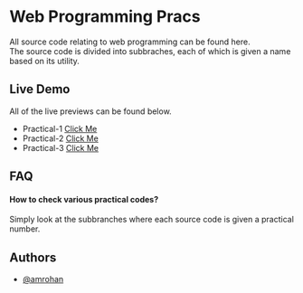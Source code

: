 
# Web Programming Pracs

All source code relating to web programming can be found here.\
The source code is divided into subbraches, each of which is given a name based on its utility.


## Live Demo
All of the live previews can be found below.

- Practical-1 [Click Me](https://demo.rohan.gq)
- Practical-2 [Click Me](https://demo2.rohan.gq)
- Practical-3 [Click Me](https://demo3.rohan.gq)

  
## FAQ

#### How to check various practical codes?

Simply look at the subbranches where each source code is given a practical number.

  
## Authors

- [@amrohan](https://www.instagram.com/amrohann)

  
